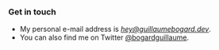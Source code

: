 ### Get in touch

- My personal e-mail address is *hey@guillaumebogard.dev*.
- You can also find me on Twitter [@bogardguillaume](https://twitter.com/bogardguillaume).